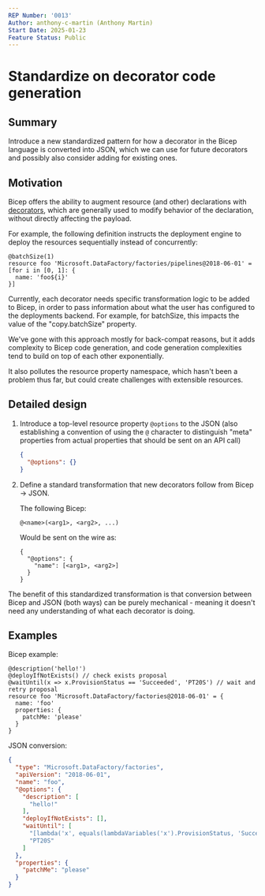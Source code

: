 ```yaml
---
REP Number: '0013'
Author: anthony-c-martin (Anthony Martin)
Start Date: 2025-01-23
Feature Status: Public
---
```


# Standardize on decorator code generation

## Summary

Introduce a new standardized pattern for how a decorator in the Bicep language is converted into JSON, which we can use for future decorators and possibly also consider adding for existing ones.

## Motivation

Bicep offers the ability to augment resource (and other) declarations with [decorators](https://learn.microsoft.com/en-us/azure/azure-resource-manager/bicep/file#decorators), which are generally used to modify behavior of the declaration, without directly affecting the payload.

For example, the following definition instructs the deployment engine to deploy the resources sequentially instead of concurrently:
```bicep
@batchSize(1)
resource foo 'Microsoft.DataFactory/factories/pipelines@2018-06-01' = [for i in [0, 1]: {
  name: 'foo${i}'
}]
```

Currently, each decorator needs specific transformation logic to be added to Bicep, in order to pass information about what the user has configured to the deployments backend. For example, for batchSize, this impacts the value of the "copy.batchSize" property.

We've gone with this approach mostly for back-compat reasons, but it adds complexity to Bicep code generation, and code generation complexities tend to build on top of each other exponentially.

It also pollutes the resource property namespace, which hasn't been a problem thus far, but could create challenges with extensible resources.

## Detailed design

1. Introduce a top-level resource property `@options` to the JSON (also establishing a convention of using the `@` character to distinguish "meta" properties from actual properties that should be sent on an API call)
    ```json
    {
      "@options": {}
    }
    ```

1. Define a standard transformation that new decorators follow from Bicep -> JSON.

    The following Bicep:
    ```
    @<name>(<arg1>, <arg2>, ...)
    ```
    
    Would be sent on the wire as:
    ```
    {
      "@options": {
        "name": [<arg1>, <arg2>]
      }
    }
    ```

The benefit of this standardized transformation is that conversion between Bicep and JSON (both ways) can be purely mechanical - meaning it doesn't need any understanding of what each decorator is doing.

## Examples

Bicep example:
```bicep
@description('hello!')
@deployIfNotExists() // check exists proposal
@waitUntil(x => x.ProvisionStatus == 'Succeeded', 'PT20S') // wait and retry proposal
resource foo 'Microsoft.DataFactory/factories@2018-06-01' = {
  name: 'foo'
  properties: {
    patchMe: 'please'
  }
}
```

JSON conversion:
```json
{
  "type": "Microsoft.DataFactory/factories",
  "apiVersion": "2018-06-01",
  "name": "foo",
  "@options": {
    "description": [
      "hello!"
    ],
    "deployIfNotExists": [],
    "waitUntil": [
      "[lambda('x', equals(lambdaVariables('x').ProvisionStatus, 'Succeeded'))]",
      "PT20S"
    ]
  },
  "properties": {
    "patchMe": "please"
  }
}
```